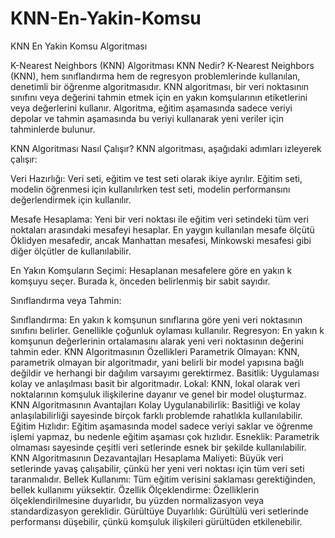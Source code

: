 # KNN-En-Yakin-Komsu
KNN En Yakin Komsu Algoritması

K-Nearest Neighbors (KNN) Algoritması
KNN Nedir?
K-Nearest Neighbors (KNN), hem sınıflandırma hem de regresyon problemlerinde kullanılan, denetimli bir öğrenme algoritmasıdır. KNN algoritması, bir veri noktasının sınıfını veya değerini tahmin etmek için en yakın komşularının etiketlerini veya değerlerini kullanır. Algoritma, eğitim aşamasında sadece veriyi depolar ve tahmin aşamasında bu veriyi kullanarak yeni veriler için tahminlerde bulunur.

KNN Algoritması Nasıl Çalışır?
KNN algoritması, aşağıdaki adımları izleyerek çalışır:

Veri Hazırlığı: Veri seti, eğitim ve test seti olarak ikiye ayrılır. Eğitim seti, modelin öğrenmesi için kullanılırken test seti, modelin performansını değerlendirmek için kullanılır.

Mesafe Hesaplama: Yeni bir veri noktası ile eğitim veri setindeki tüm veri noktaları arasındaki mesafeyi hesaplar. En yaygın kullanılan mesafe ölçütü Öklidyen mesafedir, ancak Manhattan mesafesi, Minkowski mesafesi gibi diğer ölçütler de kullanılabilir.

En Yakın Komşuların Seçimi: Hesaplanan mesafelere göre en yakın k komşuyu seçer. Burada k, önceden belirlenmiş bir sabit sayıdır.

Sınıflandırma veya Tahmin:

Sınıflandırma: En yakın k komşunun sınıflarına göre yeni veri noktasının sınıfını belirler. Genellikle çoğunluk oylaması kullanılır.
Regresyon: En yakın k komşunun değerlerinin ortalamasını alarak yeni veri noktasının değerini tahmin eder.
KNN Algoritmasının Özellikleri
Parametrik Olmayan: KNN, parametrik olmayan bir algoritmadır, yani belirli bir model yapısına bağlı değildir ve herhangi bir dağılım varsayımı gerektirmez.
Basitlik: Uygulaması kolay ve anlaşılması basit bir algoritmadır.
Lokal: KNN, lokal olarak veri noktalarının komşuluk ilişkilerine dayanır ve genel bir model oluşturmaz.
KNN Algoritmasının Avantajları
Kolay Uygulanabilirlik: Basitliği ve kolay anlaşılabilirliği sayesinde birçok farklı problemde rahatlıkla kullanılabilir.
Eğitim Hızlıdır: Eğitim aşamasında model sadece veriyi saklar ve öğrenme işlemi yapmaz, bu nedenle eğitim aşaması çok hızlıdır.
Esneklik: Parametrik olmaması sayesinde çeşitli veri setlerinde esnek bir şekilde kullanılabilir.
KNN Algoritmasının Dezavantajları
Hesaplama Maliyeti: Büyük veri setlerinde yavaş çalışabilir, çünkü her yeni veri noktası için tüm veri seti taranmalıdır.
Bellek Kullanımı: Tüm eğitim verisini saklaması gerektiğinden, bellek kullanımı yüksektir.
Özellik Ölçeklendirme: Özelliklerin ölçeklendirilmesine duyarlıdır, bu yüzden normalizasyon veya standardizasyon gereklidir.
Gürültüye Duyarlılık: Gürültülü veri setlerinde performansı düşebilir, çünkü komşuluk ilişkileri gürültüden etkilenebilir.